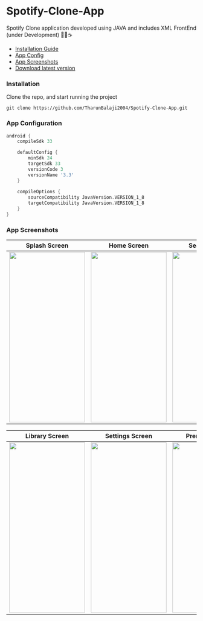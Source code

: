 # Spotify-Clone-App
Spotify Clone application developed using JAVA and includes XML FrontEnd (under Development) 👨‍💻☕

- [Installation Guide](#installation)
- [App Config](#app-configuration)
- [App Screenshots](#app-screenshots)
- [Download latest version](https://github.com/TharunBalaji2004/Spotify-Clone-App/releases/tag/app)

### Installation
Clone the repo, and start running the project
```
git clone https://github.com/TharunBalaji2004/Spotify-Clone-App.git
```

### App Configuration
```gradle
android {
    compileSdk 33

    defaultConfig {
        minSdk 24
        targetSdk 33
        versionCode 3
        versionName '3.3'
    }
    
    compileOptions {
        sourceCompatibility JavaVersion.VERSION_1_8
        targetCompatibility JavaVersion.VERSION_1_8
    }
}
```

### App Screenshots

| Splash Screen | Home Screen | Search Screen |
| :---: | :---: | :---: |
| <img src="https://user-images.githubusercontent.com/95350584/233107537-20c5deb6-0654-476a-89d3-f1d30f830edc.jpeg" width="200" height="450"> | <img src="https://user-images.githubusercontent.com/95350584/233107563-ba8e2f0c-7fee-4514-b622-d3181f5bcd87.jpeg" width="200" height="450"> | <img src="https://user-images.githubusercontent.com/95350584/233107565-ddf84bd2-0f11-4522-a962-b13f98994a7a.jpeg" width="200" height="450"> | 


| Library Screen | Settings Screen | Premium Screen |
| :---: | :---: | :---: |
| <img src="https://user-images.githubusercontent.com/95350584/233107569-e2cbbb74-75a9-4cf1-af56-2011aef49e79.jpeg" width="200" height="450"> | <img src="https://user-images.githubusercontent.com/95350584/233397649-db9192d0-8fdc-4ef5-9db7-cfb48171f022.jpeg" width="200" height="450"> | <img src="https://user-images.githubusercontent.com/95350584/233396300-45cd6151-fb3b-4f75-a4ec-5e5d04ff6478.jpeg" width="200" height="450"> |
